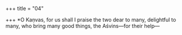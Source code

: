 +++
title = "04"

+++
*O Kaṇvas, for us shall I praise the two dear to many, delightful to  many, who bring many good things,
the Aśvins—for their help—